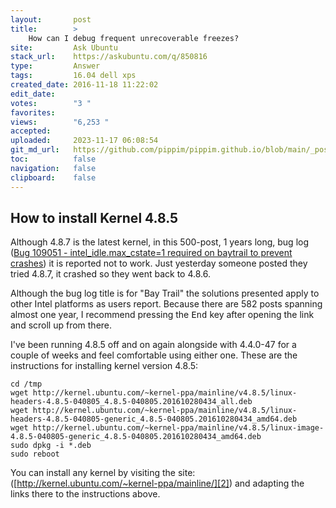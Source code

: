 ```yaml
---
layout:       post
title:        >
    How can I debug frequent unrecoverable freezes?
site:         Ask Ubuntu
stack_url:    https://askubuntu.com/q/850816
type:         Answer
tags:         16.04 dell xps
created_date: 2016-11-18 11:22:02
edit_date:    
votes:        "3 "
favorites:    
views:        "6,253 "
accepted:     
uploaded:     2023-11-17 06:08:54
git_md_url:   https://github.com/pippim/pippim.github.io/blob/main/_posts/2016/2016-11-18-How-can-I-debug-frequent-unrecoverable-freezes_.md
toc:          false
navigation:   false
clipboard:    false
---
```


## How to install Kernel 4.8.5

Although 4.8.7 is the latest kernel, in this 500-post, 1 years long, bug log ([Bug 109051 - intel_idle.max_cstate=1 required on baytrail to prevent crashes][1]) it is reported not to work. Just yesterday someone posted they tried 4.8.7, it crashed so they went back to 4.8.6. 

Although the bug log title is for "Bay Trail" the solutions presented apply to other Intel platforms as users report. Because there are 582 posts spanning almost one year, I recommend pressing the <kbd>End</kbd> key after opening the link and scroll up from there.

I've been running 4.8.5 off and on again alongside with 4.4.0-47 for a couple of weeks and feel comfortable using either one. These are the instructions for installing kernel version 4.8.5:


``` 
cd /tmp
wget http://kernel.ubuntu.com/~kernel-ppa/mainline/v4.8.5/linux-headers-4.8.5-040805_4.8.5-040805.201610280434_all.deb
wget http://kernel.ubuntu.com/~kernel-ppa/mainline/v4.8.5/linux-headers-4.8.5-040805-generic_4.8.5-040805.201610280434_amd64.deb
wget http://kernel.ubuntu.com/~kernel-ppa/mainline/v4.8.5/linux-image-4.8.5-040805-generic_4.8.5-040805.201610280434_amd64.deb
sudo dpkg -i *.deb
sudo reboot
```

You can install any kernel by visiting the site: ([http://kernel.ubuntu.com/~kernel-ppa/mainline/][2]) and adapting the links there to the instructions above.


  [1]: https://bugzilla.kernel.org/show_bug.cgi?id=109051
  [2]: http://kernel.ubuntu.com/~kernel-ppa/mainline/
